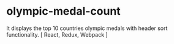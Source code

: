 # olympic-medal-count
It displays the top 10 countries olympic medals with header sort functionality. [ React, Redux, Webpack ]
